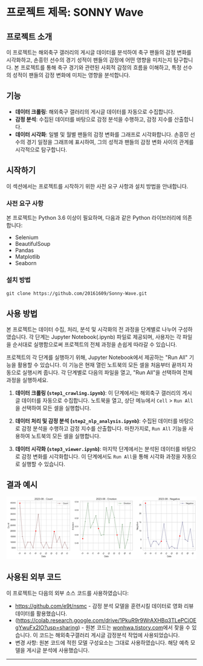# 프로젝트 제목: SONNY Wave

## 프로젝트 소개
이 프로젝트는 해외축구 갤러리의 게시글 데이터를 분석하여 축구 팬들의 감정 변화를 시각화하고, 손흥민 선수의 경기 성적이 팬들의 감정에 어떤 영향을 미치는지 탐구합니다. 본 프로젝트를 통해 축구 경기와 관련된 사회적 감정의 흐름을 이해하고, 특정 선수의 성적이 팬들의 감정 변화에 미치는 영향을 분석합니다.

## 기능
- **데이터 크롤링**: 해외축구 갤러리의 게시글 데이터를 자동으로 수집합니다.
- **감정 분석**: 수집된 데이터를 바탕으로 감정 분석을 수행하고, 감정 지수를 산출합니다.
- **데이터 시각화**: 일별 및 월별 팬들의 감정 변화를 그래프로 시각화합니다. 손흥민 선수의 경기 일정을 그래프에 표시하여, 그의 성적과 팬들의 감정 변화 사이의 관계를 시각적으로 탐구합니다.

## 시작하기
이 섹션에서는 프로젝트를 시작하기 위한 사전 요구 사항과 설치 방법을 안내합니다.

### 사전 요구 사항
본 프로젝트는 Python 3.6 이상이 필요하며, 다음과 같은 Python 라이브러리에 의존합니다:
- Selenium
- BeautifulSoup
- Pandas
- Matplotlib
- Seaborn

### 설치 방법
   ```
   git clone https://github.com/20161609/Sonny-Wave.git
   ```

## 사용 방법
본 프로젝트는 데이터 수집, 처리, 분석 및 시각화의 전 과정을 단계별로 나누어 구성하였습니다. 각 단계는 Jupyter Notebook(.ipynb) 파일로 제공되며, 사용자는 각 파일을 순서대로 실행함으로써 프로젝트의 전체 과정을 손쉽게 따라갈 수 있습니다.

프로젝트의 각 단계를 실행하기 위해, Jupyter Notebook에서 제공하는 "Run All" 기능을 활용할 수 있습니다. 이 기능은 현재 열린 노트북의 모든 셀을 처음부터 끝까지 자동으로 실행시켜 줍니다. 각 단계별로 다음의 파일을 열고, "Run All"을 선택하여 전체 과정을 실행하세요.

1. **데이터 크롤링 (`step1_crawling.ipynb`)**: 이 단계에서는 해외축구 갤러리의 게시글 데이터를 자동으로 수집합니다. 노트북을 열고, 상단 메뉴에서 `Cell` > `Run All`을 선택하여 모든 셀을 실행합니다.
   
2. **데이터 처리 및 감정 분석 (`step2_nlp_analysis.ipynb`)**: 수집된 데이터를 바탕으로 감정 분석을 수행하고 감정 지수를 산출합니다. 마찬가지로, `Run All` 기능을 사용하여 노트북의 모든 셀을 실행합니다.
   
3. **데이터 시각화 (`step3_viewer.ipynb`)**: 마지막 단계에서는 분석된 데이터를 바탕으로 감정 변화를 시각화합니다. 이 단계에서도 `Run All`을 통해 시각화 과정을 자동으로 실행할 수 있습니다.

## 결과 예시
![alt text](example_graph.png)

## 사용된 외부 코드
이 프로젝트는 다음의 외부 소스 코드를 사용하였습니다:
- https://github.com/e9t/nsmc - 감정 분석 모델을 훈련시킬 데이터로 영화 리뷰 데이터를 활용했습니다. 
- (https://colab.research.google.com/drive/1PkuR9r9WrAXHBq3TLePCiOEgYwuFx2lO?usp=sharing) - 원본 코드는 [wonhwa.tistory.com](https://wonhwa.tistory.com/35)에서 찾을 수 있습니다. 이 코드는 해외축구갤러리 게시글 감정분석 작업에 사용되었습니다.
- 변경 사항: 원본 코드에 적힌 모델 구성요소는 그대로 사용하였습니다. 해당 예측 모델을 게시글 분석에 사용했습니다.

---